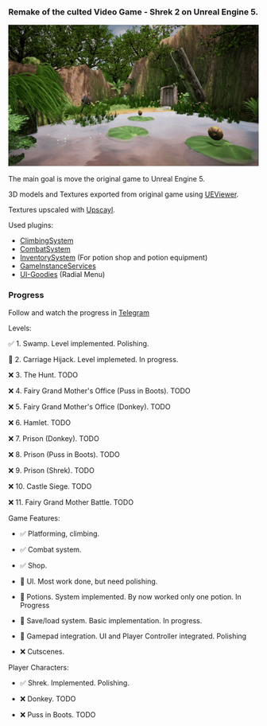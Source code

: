 ### Remake of the culted Video Game - Shrek 2 on Unreal Engine 5.
![Preview](Docs/Assets/Preview.gif)

The main goal is move the original game to Unreal Engine 5.

3D models and Textures exported from original game using [UEViewer](https://github.com/gildor2/UEViewer).

Textures upscaled with [Upscayl](https://www.upscayl.org).

Used plugins:
- [ClimbingSystem](https://github.com/Kaboms/UE-Climbing-System)
- [CombatSystem](https://github.com/Kaboms/UE-CombatSystem)
- [InventorySystem](https://github.com/Kaboms/UE-Inventory-System) (For potion shop and potion equipment)
- [GameInstanceServices](https://github.com/Kaboms/UE-ServicesSubsystem)
- [UI-Goodies](https://github.com/Kaboms/UE-UI-Goodies) (Radial Menu)
### Progress
Follow and watch the progress in [Telegram](https://t.me/shrek_2_remake)

Levels:

✅ 1. Swamp. Level implemented. Polishing.

🔄 2. Carriage Hijack. Level implemeted. In progress.

❌ 3. The Hunt. TODO

❌ 4. Fairy Grand Mother's Office (Puss in Boots). TODO

❌ 5. Fairy Grand Mother's Office (Donkey). TODO

❌ 6. Hamlet. TODO

❌ 7. Prison (Donkey). TODO

❌ 8. Prison (Puss in Boots). TODO

❌ 9. Prison (Shrek). TODO

❌ 10. Castle Siege. TODO

❌ 11. Fairy Grand Mother Battle. TODO


Game Features:

- ✅ Platforming, climbing.

- ✅ Combat system.

- ✅ Shop.

- 🔄 UI. Most work done, but need polishing.

- 🔄 Potions. System implemented. By now worked only one potion. In Progress

- 🔄 Save/load system. Basic implementation. In progress.

- 🔄 Gamepad integration. UI and Player Controller integrated. Polishing

- ❌ Cutscenes.


Player Characters:

- ✅ Shrek. Implemented. Polishing.

- ❌ Donkey. TODO

- ❌ Puss in Boots. TODO
